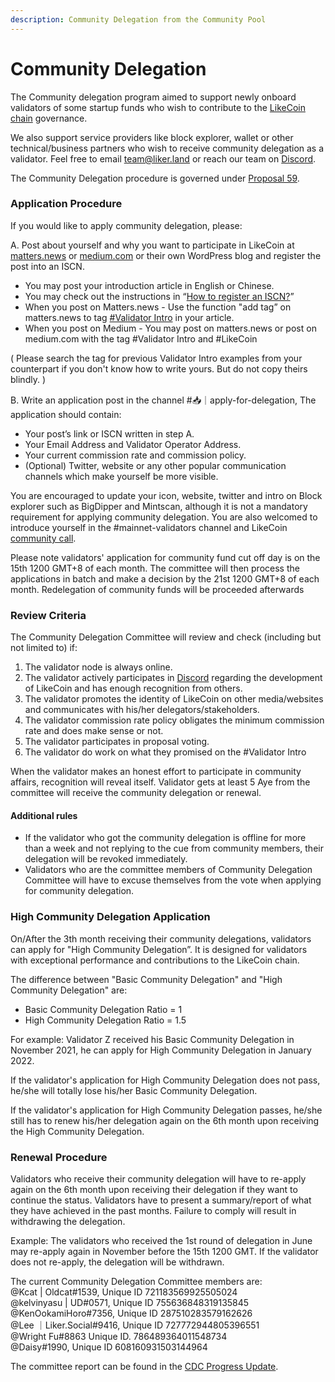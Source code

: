 ```yaml
---
description: Community Delegation from the Community Pool
---
```


# Community Delegation

The Community delegation program aimed to support newly onboard validators of some startup funds who wish to contribute to the [LikeCoin chain](../likecoin-chain.md) governance.&#x20;

We also support service providers like block explorer, wallet or other technical/business partners who wish to receive community delegation as a validator. Feel free to email team@liker.land or reach our team on [Discord](http://discord.gg/likecoin).&#x20;

The Community Delegation procedure is governed under [Proposal 59](../proposals.md#proposal-59-renewal-of-community-delegation-committee).

### Application Procedure

If you would like to apply community delegation, please:

A. Post about yourself and why you want to participate in LikeCoin at [matters.news](https://matters.news/) or [medium.com](https://medium.com/) or their own WordPress blog and register the post into an ISCN.

* You may post your introduction article in English or Chinese.
* You may check out the instructions in “[How to register an ISCN?](../../../depub/what-is-iscn/app.like.co/)”
* When you post on Matters.news - Use the function "add tag” on matters.news to tag [#Validator Intro](https://matters.news/tags/VGFnOjUzMTkw) in your article.
* When you post on Medium - You may post on matters.news or post on medium.com with the tag #Validator Intro and #LikeCoin

( Please search the tag for previous Validator Intro examples from your counterpart if you don't know how to write yours. But do not copy theirs blindly. )

B. Write an application post in the channel #📥｜apply-for-delegation, The application should contain:

* Your post’s link or ISCN written in step A.
* Your Email Address and Validator Operator Address.
* Your current commission rate and commission policy.
* (Optional) Twitter, website or any other popular communication channels which make yourself be more visible.

You are encouraged to update your icon, website, twitter and intro on Block explorer such as BigDipper and Mintscan, although it is not a mandatory requirement for applying community delegation. You are also welcomed to introduce yourself in the #mainnet-validators channel and LikeCoin [community call](../community-call.md).

Please note validators' application for community fund cut off day is on the 15th 1200 GMT+8 of each month. The committee will then process the applications in batch and make a decision by the 21st 1200 GMT+8 of each month. Redelegation of community funds will be proceeded afterwards

### Review Criteria

The Community Delegation Committee will review and check (including but not limited to) if:

1. The validator node is always online.
2. The validator actively participates in [Discord](http://discord.gg/likecoin) regarding the development of LikeCoin and has enough recognition from others.
3. The validator promotes the identity of LikeCoin on other media/websites and communicates with his/her delegators/stakeholders.
4. The validator commission rate policy obligates the minimum commission rate and does make sense or not.
5. The validator participates in proposal voting.
6. The validator do work on what they promised on the #Validator Intro

When the validator makes an honest effort to participate in community affairs, recognition will reveal itself. Validator gets at least 5 Aye from the committee will receive the community delegation or renewal.

#### **Additional rules**

* If the validator who got the community delegation is offline for more than a week and not replying to the cue from community members, their delegation will be revoked immediately.
* Validators who are the committee members of Community Delegation Committee will have to excuse themselves from the vote when applying for community delegation.

### High Community Delegation Application

On/After the 3th month receiving their community delegations, validators can apply for "High Community Delegation”. It is designed for validators with exceptional performance and contributions to the LikeCoin chain.

The difference between "Basic Community Delegation" and "High Community Delegation" are:&#x20;

* Basic Community Delegation Ratio = 1
* High Community Delegation Ratio = 1.5

For example: Validator Z received his Basic Community Delegation in November 2021, he can apply for High Community Delegation in January 2022.

If the validator's application for High Community Delegation does not pass, he/she will totally lose his/her Basic Community Delegation.

If the validator's application for High Community Delegation passes, he/she still has to renew his/her delegation again on the 6th month upon receiving the High Community Delegation.

### Renewal Procedure

Validators who receive their community delegation will have to re-apply again on the 6th month upon receiving their delegation if they want to continue the status. Validators have to present a summary/report of what they have achieved in the past months. Failure to comply will result in withdrawing the delegation.

Example: The validators who received the 1st round of delegation in June may re-apply again in November before the 15th 1200 GMT. If the validator does not re-apply, the delegation will be withdrawn.

The current Community Delegation Committee members are: \
@Kcat | Oldcat#1539, Unique ID 721183569925505024\
@kelvinyasu | UD#0571, Unique ID 755636848319135845\
@KenOokamiHoro#7356, Unique ID 287510283579162626\
@Lee ｜Liker.Social#9416, Unique ID 727772944805396551\
@Wright Fu#8863 Unique ID. 786489364011548734\
@Daisy#1990, Unique ID 608160931503144964

The committee report can be found in the [CDC Progress Update](https://blog.like.co/en/author/cdc/).
